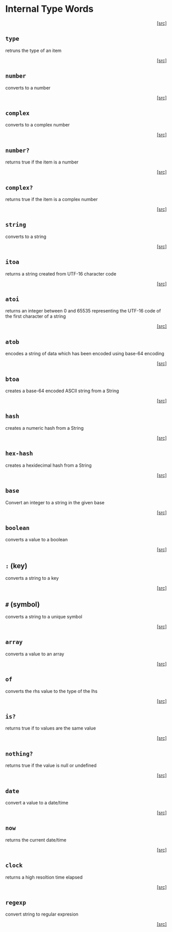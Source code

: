 # Internal Type Words
<div style="text-align: right"><a href="https:/github.com/Hypercubed/f-flat_node/blob/master/src/core/types.ts#L113">[src]</a></div>

## `type`

retruns the type of an item

<div style="text-align: right"><a href="https:/github.com/Hypercubed/f-flat_node/blob/master/src/core/types.ts#L121">[src]</a></div>

## `number`

converts to a number

<div style="text-align: right"><a href="https:/github.com/Hypercubed/f-flat_node/blob/master/src/core/types.ts#L129">[src]</a></div>

## `complex`

converts to a complex number

<div style="text-align: right"><a href="https:/github.com/Hypercubed/f-flat_node/blob/master/src/core/types.ts#L137">[src]</a></div>

## `number?`

returns true if the item is a number

<div style="text-align: right"><a href="https:/github.com/Hypercubed/f-flat_node/blob/master/src/core/types.ts#L147">[src]</a></div>

## `complex?`

returns true if the item is a complex number

<div style="text-align: right"><a href="https:/github.com/Hypercubed/f-flat_node/blob/master/src/core/types.ts#L155">[src]</a></div>

## `string`

converts to a string

<div style="text-align: right"><a href="https:/github.com/Hypercubed/f-flat_node/blob/master/src/core/types.ts#L163">[src]</a></div>

## `itoa`

returns a string created from UTF-16 character code

<div style="text-align: right"><a href="https:/github.com/Hypercubed/f-flat_node/blob/master/src/core/types.ts#L171">[src]</a></div>

## `atoi`

returns an integer between 0 and 65535 representing the UTF-16 code of the first character of a string

<div style="text-align: right"><a href="https:/github.com/Hypercubed/f-flat_node/blob/master/src/core/types.ts#L179">[src]</a></div>

## `atob`

encodes a string of data which has been encoded using base-64 encoding

<div style="text-align: right"><a href="https:/github.com/Hypercubed/f-flat_node/blob/master/src/core/types.ts#L187">[src]</a></div>

## `btoa`

creates a base-64 encoded ASCII string from a String

<div style="text-align: right"><a href="https:/github.com/Hypercubed/f-flat_node/blob/master/src/core/types.ts#L195">[src]</a></div>

## `hash`

creates a numeric hash from a String

<div style="text-align: right"><a href="https:/github.com/Hypercubed/f-flat_node/blob/master/src/core/types.ts#L203">[src]</a></div>

## `hex-hash`

creates a hexidecimal hash from a String

<div style="text-align: right"><a href="https:/github.com/Hypercubed/f-flat_node/blob/master/src/core/types.ts#L211">[src]</a></div>

## `base`

Convert an integer to a string in the given base

<div style="text-align: right"><a href="https:/github.com/Hypercubed/f-flat_node/blob/master/src/core/types.ts#L219">[src]</a></div>

## `boolean`

converts a value to a boolean

<div style="text-align: right"><a href="https:/github.com/Hypercubed/f-flat_node/blob/master/src/core/types.ts#L227">[src]</a></div>

## `:` (key)

converts a string to a key

<div style="text-align: right"><a href="https:/github.com/Hypercubed/f-flat_node/blob/master/src/core/types.ts#L235">[src]</a></div>

## `#` (symbol)

converts a string to a unique symbol

<div style="text-align: right"><a href="https:/github.com/Hypercubed/f-flat_node/blob/master/src/core/types.ts#L252">[src]</a></div>

## `array`

converts a value to an array

<div style="text-align: right"><a href="https:/github.com/Hypercubed/f-flat_node/blob/master/src/core/types.ts#L260">[src]</a></div>

## `of`

converts the rhs value to the type of the lhs

<div style="text-align: right"><a href="https:/github.com/Hypercubed/f-flat_node/blob/master/src/core/types.ts#L268">[src]</a></div>

## `is?`

returns true if to values are the same value

<div style="text-align: right"><a href="https:/github.com/Hypercubed/f-flat_node/blob/master/src/core/types.ts#L288">[src]</a></div>

## `nothing?`

returns true if the value is null or undefined

<div style="text-align: right"><a href="https:/github.com/Hypercubed/f-flat_node/blob/master/src/core/types.ts#L296">[src]</a></div>

## `date`

convert a value to a date/time

<div style="text-align: right"><a href="https:/github.com/Hypercubed/f-flat_node/blob/master/src/core/types.ts#L304">[src]</a></div>

## `now`

returns the current date/time

<div style="text-align: right"><a href="https:/github.com/Hypercubed/f-flat_node/blob/master/src/core/types.ts#L312">[src]</a></div>

## `clock`

returns a high resoltion time elapsed

<div style="text-align: right"><a href="https:/github.com/Hypercubed/f-flat_node/blob/master/src/core/types.ts#L320">[src]</a></div>

## `regexp`

convert string to regular expresion

<div style="text-align: right"><a href="https:/github.com/Hypercubed/f-flat_node/blob/master/src/core/types.ts#L328">[src]</a></div>
